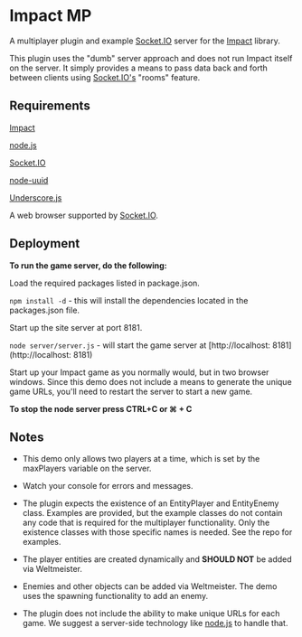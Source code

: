 Impact MP
===

A multiplayer plugin and example [Socket.IO](http://socket.io/ "Socket.IO: the cross-browser WebSocket for realtime apps.") server for the [Impact](http://impactjs.com/ "Impact - HTML5 Canvas &amp; JavaScript Game Engine") library.

This plugin uses the "dumb" server approach and does not run Impact itself on the server. It simply provides a means to pass data back and forth between clients using [Socket.IO's](http://socket.io/ "Socket.IO: the cross-browser WebSocket for realtime apps.") "rooms" feature.

Requirements
---

[Impact](http://impactjs.com/ "Impact - HTML5 Canvas &amp; JavaScript Game Engine")

[node.js](http://nodejs.org/ "node.js")

[Socket.IO](http://socket.io/ "Socket.IO: the cross-browser WebSocket for realtime apps.")

[node-uuid](https://github.com/broofa/node-uuid "Simple, fast generation of RFC4122 UUIDS.")

[Underscore.js](http://underscorejs.org/ "Underscore.js")

A web browser supported by [Socket.IO](http://socket.io/ "Socket.IO: the cross-browser WebSocket for realtime apps.").

Deployment
---

**To run the game server, do the following:**

Load the required packages listed in package.json.

`npm install -d` - this will install the dependencies located in the packages.json file.

Start up the site server at port 8181.

`node server/server.js` - will start the game server at [http://localhost: 8181](http://localhost: 8181)

Start up your Impact game as you normally would, but in two browser windows. Since this demo does not include a means to generate the unique game URLs, you'll need to restart the server to start a new game.

**To stop the node server press CTRL+C or ⌘ + C**

Notes
---
- This demo only allows two players at a time, which is set by the maxPlayers variable on the server.

- Watch your console for errors and messages.

- The plugin expects the existence of an EntityPlayer and EntityEnemy class. Examples are provided, but the example classes do not contain any code that is required for the multiplayer functionality. Only the existence classes with those specific names is needed. See the repo for examples.

- The player entities are created dynamically and **SHOULD NOT** be added via Weltmeister.

- Enemies and other objects can be added via Weltmeister. The demo uses the spawning functionality to add an enemy.

- The plugin does not include the ability to make unique URLs for each game. We suggest a server-side technology like [node.js](http://nodejs.org/ "node.js") to handle that.



